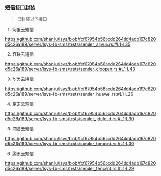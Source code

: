### 短信接口封装

> 已封装以下接口

1. 阿里云短信

https://github.com/shanliu/lsys/blob/fcf67954b56bcdd264dd4adb197c820d5c26a189/server/lsys-lib-sms/tests/sender_aliyun.rs:#L1-L35


2. 容联云短信

https://github.com/shanliu/lsys/blob/fcf67954b56bcdd264dd4adb197c820d5c26a189/server/lsys-lib-sms/tests/sender_cloopen.rs:#L1-L43

3. 华为云短信

https://github.com/shanliu/lsys/blob/fcf67954b56bcdd264dd4adb197c820d5c26a189/server/lsys-lib-sms/tests/sender_huawei.rs:#L1-L26

4. 京东云短信

https://github.com/shanliu/lsys/blob/fcf67954b56bcdd264dd4adb197c820d5c26a189/server/lsys-lib-sms/tests/sender_jdcloud.rs:#L1-L30

5. 网易云短信

https://github.com/shanliu/lsys/blob/fcf67954b56bcdd264dd4adb197c820d5c26a189/server/lsys-lib-sms/tests/sender_tencent.rs:#L1-L30

6. 腾讯云短信

https://github.com/shanliu/lsys/blob/fcf67954b56bcdd264dd4adb197c820d5c26a189/server/lsys-lib-sms/tests/sender_tencent.rs:#L1-L29